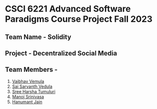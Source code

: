 # CSCI 6221 Advanced Software Paradigms Course Project Fall 2023

## Team Name - Solidity
## Project - Decentralized Social Media

## Team Members - 
1. [Vaibhav Vemula](https://github.com/vaibhav-vemula)
2. [Sai Sarvanth Vedula]()
3. [Sree Harsha Tumuluri]()
4. [Manoj Srinivasa](https://github.com/jonumhills)
5. [Hanumant Jain](https://github.com/hanumantjain)
